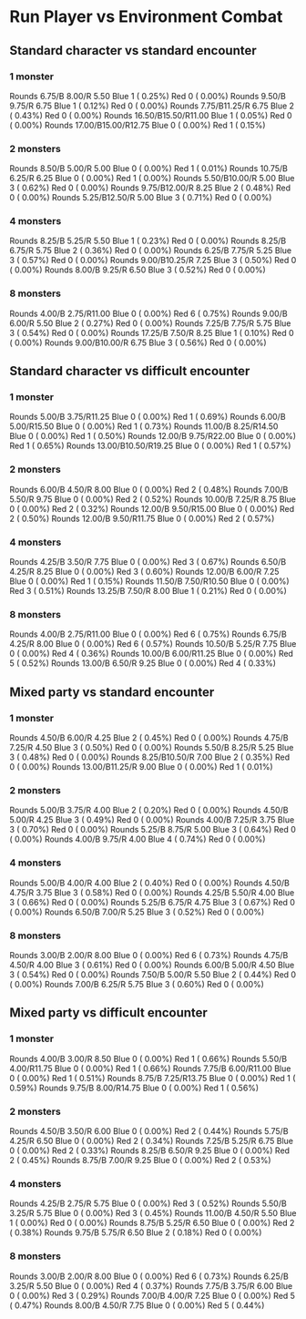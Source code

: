 # Run Player vs Environment Combat

## Standard character vs standard encounter

### 1 monster
Rounds  6.75/B 8.00/R 5.50 Blue 1 ( 0.25%) Red 0 ( 0.00%)
Rounds  9.50/B 9.75/R 6.75 Blue 1 ( 0.12%) Red 0 ( 0.00%)
Rounds  7.75/B11.25/R 6.75 Blue 2 ( 0.43%) Red 0 ( 0.00%)
Rounds 16.50/B15.50/R11.00 Blue 1 ( 0.05%) Red 0 ( 0.00%)
Rounds 17.00/B15.00/R12.75 Blue 0 ( 0.00%) Red 1 ( 0.15%)

### 2 monsters
Rounds  8.50/B 5.00/R 5.00 Blue 0 ( 0.00%) Red 1 ( 0.01%)
Rounds 10.75/B 6.25/R 6.25 Blue 0 ( 0.00%) Red 1 ( 0.00%)
Rounds  5.50/B10.00/R 5.00 Blue 3 ( 0.62%) Red 0 ( 0.00%)
Rounds  9.75/B12.00/R 8.25 Blue 2 ( 0.48%) Red 0 ( 0.00%)
Rounds  5.25/B12.50/R 5.00 Blue 3 ( 0.71%) Red 0 ( 0.00%)

### 4 monsters
Rounds  8.25/B 5.25/R 5.50 Blue 1 ( 0.23%) Red 0 ( 0.00%)
Rounds  8.25/B 6.75/R 5.75 Blue 2 ( 0.36%) Red 0 ( 0.00%)
Rounds  6.25/B 7.75/R 5.25 Blue 3 ( 0.57%) Red 0 ( 0.00%)
Rounds  9.00/B10.25/R 7.25 Blue 3 ( 0.50%) Red 0 ( 0.00%)
Rounds  8.00/B 9.25/R 6.50 Blue 3 ( 0.52%) Red 0 ( 0.00%)

### 8 monsters
Rounds  4.00/B 2.75/R11.00 Blue 0 ( 0.00%) Red 6 ( 0.75%)
Rounds  9.00/B 6.00/R 5.50 Blue 2 ( 0.27%) Red 0 ( 0.00%)
Rounds  7.25/B 7.75/R 5.75 Blue 3 ( 0.54%) Red 0 ( 0.00%)
Rounds 17.25/B 7.50/R 8.25 Blue 1 ( 0.10%) Red 0 ( 0.00%)
Rounds  9.00/B10.00/R 6.75 Blue 3 ( 0.56%) Red 0 ( 0.00%)
            

## Standard character vs difficult encounter

### 1 monster
Rounds  5.00/B 3.75/R11.25 Blue 0 ( 0.00%) Red 1 ( 0.69%)
Rounds  6.00/B 5.00/R15.50 Blue 0 ( 0.00%) Red 1 ( 0.73%)
Rounds 11.00/B 8.25/R14.50 Blue 0 ( 0.00%) Red 1 ( 0.50%)
Rounds 12.00/B 9.75/R22.00 Blue 0 ( 0.00%) Red 1 ( 0.65%)
Rounds 13.00/B10.50/R19.25 Blue 0 ( 0.00%) Red 1 ( 0.57%)

### 2 monsters
Rounds  6.00/B 4.50/R 8.00 Blue 0 ( 0.00%) Red 2 ( 0.48%)
Rounds  7.00/B 5.50/R 9.75 Blue 0 ( 0.00%) Red 2 ( 0.52%)
Rounds 10.00/B 7.25/R 8.75 Blue 0 ( 0.00%) Red 2 ( 0.32%)
Rounds 12.00/B 9.50/R15.00 Blue 0 ( 0.00%) Red 2 ( 0.50%)
Rounds 12.00/B 9.50/R11.75 Blue 0 ( 0.00%) Red 2 ( 0.57%)

### 4 monsters
Rounds  4.25/B 3.50/R 7.75 Blue 0 ( 0.00%) Red 3 ( 0.67%)
Rounds  6.50/B 4.25/R 8.25 Blue 0 ( 0.00%) Red 3 ( 0.60%)
Rounds 12.00/B 6.00/R 7.25 Blue 0 ( 0.00%) Red 1 ( 0.15%)
Rounds 11.50/B 7.50/R10.50 Blue 0 ( 0.00%) Red 3 ( 0.51%)
Rounds 13.25/B 7.50/R 8.00 Blue 1 ( 0.21%) Red 0 ( 0.00%)

### 8 monsters
Rounds  4.00/B 2.75/R11.00 Blue 0 ( 0.00%) Red 6 ( 0.75%)
Rounds  6.75/B 4.25/R 8.00 Blue 0 ( 0.00%) Red 6 ( 0.57%)
Rounds 10.50/B 5.25/R 7.75 Blue 0 ( 0.00%) Red 4 ( 0.36%)
Rounds 10.00/B 6.00/R11.25 Blue 0 ( 0.00%) Red 5 ( 0.52%)
Rounds 13.00/B 6.50/R 9.25 Blue 0 ( 0.00%) Red 4 ( 0.33%)
            

## Mixed party vs standard encounter

### 1 monster
Rounds  4.50/B 6.00/R 4.25 Blue 2 ( 0.45%) Red 0 ( 0.00%)
Rounds  4.75/B 7.25/R 4.50 Blue 3 ( 0.50%) Red 0 ( 0.00%)
Rounds  5.50/B 8.25/R 5.25 Blue 3 ( 0.48%) Red 0 ( 0.00%)
Rounds  8.25/B10.50/R 7.00 Blue 2 ( 0.35%) Red 0 ( 0.00%)
Rounds 13.00/B11.25/R 9.00 Blue 0 ( 0.00%) Red 1 ( 0.01%)

### 2 monsters
Rounds  5.00/B 3.75/R 4.00 Blue 2 ( 0.20%) Red 0 ( 0.00%)
Rounds  4.50/B 5.00/R 4.25 Blue 3 ( 0.49%) Red 0 ( 0.00%)
Rounds  4.00/B 7.25/R 3.75 Blue 3 ( 0.70%) Red 0 ( 0.00%)
Rounds  5.25/B 8.75/R 5.00 Blue 3 ( 0.64%) Red 0 ( 0.00%)
Rounds  4.00/B 9.75/R 4.00 Blue 4 ( 0.74%) Red 0 ( 0.00%)

### 4 monsters
Rounds  5.00/B 4.00/R 4.00 Blue 2 ( 0.40%) Red 0 ( 0.00%)
Rounds  4.50/B 4.75/R 3.75 Blue 3 ( 0.58%) Red 0 ( 0.00%)
Rounds  4.25/B 5.50/R 4.00 Blue 3 ( 0.66%) Red 0 ( 0.00%)
Rounds  5.25/B 6.75/R 4.75 Blue 3 ( 0.67%) Red 0 ( 0.00%)
Rounds  6.50/B 7.00/R 5.25 Blue 3 ( 0.52%) Red 0 ( 0.00%)

### 8 monsters
Rounds  3.00/B 2.00/R 8.00 Blue 0 ( 0.00%) Red 6 ( 0.73%)
Rounds  4.75/B 4.50/R 4.00 Blue 3 ( 0.61%) Red 0 ( 0.00%)
Rounds  6.00/B 5.00/R 4.50 Blue 3 ( 0.54%) Red 0 ( 0.00%)
Rounds  7.50/B 5.00/R 5.50 Blue 2 ( 0.44%) Red 0 ( 0.00%)
Rounds  7.00/B 6.25/R 5.75 Blue 3 ( 0.60%) Red 0 ( 0.00%)
            

## Mixed party vs difficult encounter

### 1 monster
Rounds  4.00/B 3.00/R 8.50 Blue 0 ( 0.00%) Red 1 ( 0.66%)
Rounds  5.50/B 4.00/R11.75 Blue 0 ( 0.00%) Red 1 ( 0.66%)
Rounds  7.75/B 6.00/R11.00 Blue 0 ( 0.00%) Red 1 ( 0.51%)
Rounds  8.75/B 7.25/R13.75 Blue 0 ( 0.00%) Red 1 ( 0.59%)
Rounds  9.75/B 8.00/R14.75 Blue 0 ( 0.00%) Red 1 ( 0.56%)

### 2 monsters
Rounds  4.50/B 3.50/R 6.00 Blue 0 ( 0.00%) Red 2 ( 0.44%)
Rounds  5.75/B 4.25/R 6.50 Blue 0 ( 0.00%) Red 2 ( 0.34%)
Rounds  7.25/B 5.25/R 6.75 Blue 0 ( 0.00%) Red 2 ( 0.33%)
Rounds  8.25/B 6.50/R 9.25 Blue 0 ( 0.00%) Red 2 ( 0.45%)
Rounds  8.75/B 7.00/R 9.25 Blue 0 ( 0.00%) Red 2 ( 0.53%)

### 4 monsters
Rounds  4.25/B 2.75/R 5.75 Blue 0 ( 0.00%) Red 3 ( 0.52%)
Rounds  5.50/B 3.25/R 5.75 Blue 0 ( 0.00%) Red 3 ( 0.45%)
Rounds 11.00/B 4.50/R 5.50 Blue 1 ( 0.00%) Red 0 ( 0.00%)
Rounds  8.75/B 5.25/R 6.50 Blue 0 ( 0.00%) Red 2 ( 0.38%)
Rounds  9.75/B 5.75/R 6.50 Blue 2 ( 0.18%) Red 0 ( 0.00%)

### 8 monsters
Rounds  3.00/B 2.00/R 8.00 Blue 0 ( 0.00%) Red 6 ( 0.73%)
Rounds  6.25/B 3.25/R 5.50 Blue 0 ( 0.00%) Red 4 ( 0.37%)
Rounds  7.75/B 3.75/R 6.00 Blue 0 ( 0.00%) Red 3 ( 0.29%)
Rounds  7.00/B 4.00/R 7.25 Blue 0 ( 0.00%) Red 5 ( 0.47%)
Rounds  8.00/B 4.50/R 7.75 Blue 0 ( 0.00%) Red 5 ( 0.44%)
